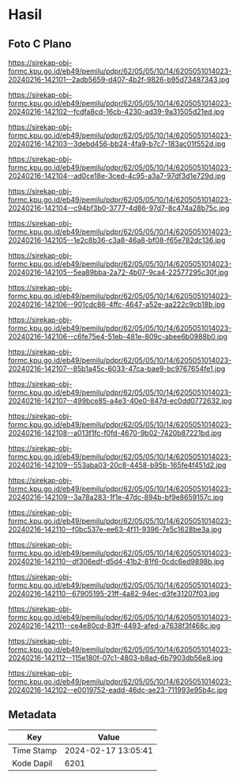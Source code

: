 # Hasil

## Foto C Plano

https://sirekap-obj-formc.kpu.go.id/eb49/pemilu/pdpr/62/05/05/10/14/6205051014023-20240216-142101--2adb5659-d407-4b2f-9826-b95d73487343.jpg

https://sirekap-obj-formc.kpu.go.id/eb49/pemilu/pdpr/62/05/05/10/14/6205051014023-20240216-142102--fcdfa8cd-16cb-4230-ad39-9a31505d21ed.jpg

https://sirekap-obj-formc.kpu.go.id/eb49/pemilu/pdpr/62/05/05/10/14/6205051014023-20240216-142103--3debd456-bb24-4fa9-b7c7-183ac01f552d.jpg

https://sirekap-obj-formc.kpu.go.id/eb49/pemilu/pdpr/62/05/05/10/14/6205051014023-20240216-142104--ad0ce18e-3ced-4c95-a3a7-97df3d1e729d.jpg

https://sirekap-obj-formc.kpu.go.id/eb49/pemilu/pdpr/62/05/05/10/14/6205051014023-20240216-142104--c94bf3b0-3777-4d86-97d7-8c474a28b75c.jpg

https://sirekap-obj-formc.kpu.go.id/eb49/pemilu/pdpr/62/05/05/10/14/6205051014023-20240216-142105--1e2c8b36-c3a8-46a8-bf08-f65e782dc136.jpg

https://sirekap-obj-formc.kpu.go.id/eb49/pemilu/pdpr/62/05/05/10/14/6205051014023-20240216-142105--5ea89bba-2a72-4b07-9ca4-22577295c30f.jpg

https://sirekap-obj-formc.kpu.go.id/eb49/pemilu/pdpr/62/05/05/10/14/6205051014023-20240216-142106--901cdc86-4ffc-4647-a52e-aa222c9cb18b.jpg

https://sirekap-obj-formc.kpu.go.id/eb49/pemilu/pdpr/62/05/05/10/14/6205051014023-20240216-142106--c6fe75e4-51eb-481e-809c-abee6b0988b0.jpg

https://sirekap-obj-formc.kpu.go.id/eb49/pemilu/pdpr/62/05/05/10/14/6205051014023-20240216-142107--85b1a45c-6033-47ca-bae9-bc9767654fe1.jpg

https://sirekap-obj-formc.kpu.go.id/eb49/pemilu/pdpr/62/05/05/10/14/6205051014023-20240216-142107--499bce85-a4e3-40e0-847d-ec0dd0772632.jpg

https://sirekap-obj-formc.kpu.go.id/eb49/pemilu/pdpr/62/05/05/10/14/6205051014023-20240216-142108--a013f1fc-f0fd-4670-9b02-7420b87221bd.jpg

https://sirekap-obj-formc.kpu.go.id/eb49/pemilu/pdpr/62/05/05/10/14/6205051014023-20240216-142109--553aba03-20c8-4458-b95b-165fe4f451d2.jpg

https://sirekap-obj-formc.kpu.go.id/eb49/pemilu/pdpr/62/05/05/10/14/6205051014023-20240216-142109--3a78a283-1f1e-47dc-894b-bf9e8659157c.jpg

https://sirekap-obj-formc.kpu.go.id/eb49/pemilu/pdpr/62/05/05/10/14/6205051014023-20240216-142110--f0bc537e-ee63-4f11-9396-7e5c1628be3a.jpg

https://sirekap-obj-formc.kpu.go.id/eb49/pemilu/pdpr/62/05/05/10/14/6205051014023-20240216-142110--df306edf-d5d4-41b2-81f6-0cdc6ed9898b.jpg

https://sirekap-obj-formc.kpu.go.id/eb49/pemilu/pdpr/62/05/05/10/14/6205051014023-20240216-142110--67905195-21ff-4a82-94ec-d3fe31207f03.jpg

https://sirekap-obj-formc.kpu.go.id/eb49/pemilu/pdpr/62/05/05/10/14/6205051014023-20240216-142111--ce4e80cd-83ff-4493-afed-a7638f3f468c.jpg

https://sirekap-obj-formc.kpu.go.id/eb49/pemilu/pdpr/62/05/05/10/14/6205051014023-20240216-142112--115e180f-07c1-4803-b8ad-6b7903db56e8.jpg

https://sirekap-obj-formc.kpu.go.id/eb49/pemilu/pdpr/62/05/05/10/14/6205051014023-20240216-142102--e0019752-eadd-46dc-ae23-711993e95b4c.jpg


## Metadata

| Key        | Value               |
| ---------- | ------------------- |
| Time Stamp | 2024-02-17 13:05:41 |
| Kode Dapil | 6201                |



